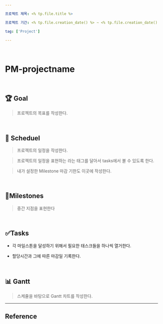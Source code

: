 ```yaml
---

프로젝트 제목: <% tp.file.title %>

프로젝트 기간: <% tp.file.creation_date() %> ~ <% tp.file.creation_date() %>

tag: ['Project']

---
```


  

<br>

  

# PM-projectname

  

<br>

  

## 🏆 Goal

> 프로젝트의 목표를 작성한다.

  

<br>

  

## 📅 Scheduel

> 프로젝트의 일정을 작성한다.

> 프로젝트의 일정을 표현하는 라는 태그를 달아서 tasks에서 볼 수 있도록 한다.

> 내가 설정한 Milestone 마감 기한도 이곳에 작성한다.

  

<br>

  

## 💎Milestones

> 중간 지점을 표현한다

  

<br>

  

## ✅Tasks

- 각 마일스톤을 달성하기 위해서 필요한 태스크들을 하나씩 열거한다.

- 할당시간과 그에 따른 마감일 기록한다.

  

<br>

  

## 📊 Gantt

> 스케쥴을 바탕으로 Gantt 차트를 작성한다.

  
---

## Reference